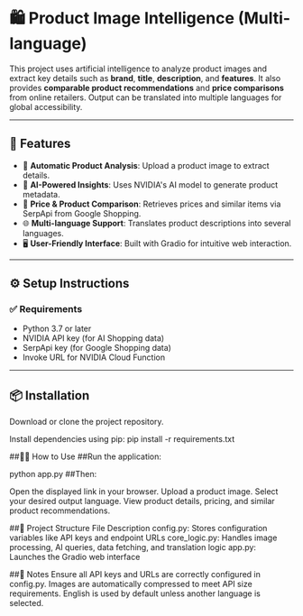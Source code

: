 # 🛍️ Product Image Intelligence (Multi-language)

This project uses artificial intelligence to analyze product images and extract key details such as **brand**, **title**, **description**, and **features**. It also provides **comparable product recommendations** and **price comparisons** from online retailers. Output can be translated into multiple languages for global accessibility.

---

## 🚀 Features

- 📸 **Automatic Product Analysis**: Upload a product image to extract details.
- 🧠 **AI-Powered Insights**: Uses NVIDIA's AI model to generate product metadata.
- 🛒 **Price & Product Comparison**: Retrieves prices and similar items via SerpApi from Google Shopping.
- 🌐 **Multi-language Support**: Translates product descriptions into several languages.
- 🖥️ **User-Friendly Interface**: Built with Gradio for intuitive web interaction.

---

## ⚙️ Setup Instructions

### ✅ Requirements

- Python 3.7 or later  
- NVIDIA API key (for AI Shopping data)  
- SerpApi key (for Google Shopping data)  
- Invoke URL for NVIDIA Cloud Function  

---

## 📦 Installation

Download or clone the project repository.

Install dependencies using pip:
pip install -r requirements.txt

##🧑‍💻 How to Use
##Run the application:

python app.py
##Then:

Open the displayed link in your browser.
Upload a product image.
Select your desired output language.
View product details, pricing, and similar product recommendations.


##📁 Project Structure
File	                                             Description
config.py:                	Stores configuration variables like API keys and endpoint URLs
core_logic.py:	            Handles image processing, AI queries, data fetching, and translation logic
app.py:                                	Launches the Gradio web interface

##📝 Notes
Ensure all API keys and URLs are correctly configured in config.py.
Images are automatically compressed to meet API size requirements.
English is used by default unless another language is selected.
